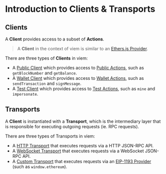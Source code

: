 # Introduction to Clients & Transports

## Clients

A **Client** provides access to a subset of **Actions**. 

> A **Client** in the context of viem is similar to an [Ethers.js Provider](https://docs.ethers.org/v5/api/providers/).

There are three types of **Clients** in viem:

- A [Public Client](/docs/clients/public) which provides access to [Public Actions](/docs/actions/public/introduction), such as `getBlockNumber` and `getBalance`. 
- A [Wallet Client](/docs/clients/wallet) which provides access to [Wallet Actions](/docs/actions/wallet/introduction), such as `sendTransaction` and `signMessage`.
- A [Test Client](/docs/clients/test) which provides access to [Test Actions](/docs/actions/test/introduction), such as `mine` and `impersonate`.

## Transports

A **Client** is instantiated with a **Transport**, which is the intermediary layer that is responsible for executing outgoing requests (ie. RPC requests).

There are three types of Transports in viem: 

- A [HTTP Transport](/docs/clients/transports/http) that executes requests via a HTTP JSON-RPC API.
- A [WebSocket Transport](/docs/clients/transports/webSocket) that executes requests via a WebSocket JSON-RPC API.
- A [Custom Transport](/docs/clients/transports/custom) that executes requests via an [EIP-1193 Provider](https://eips.ethereum.org/EIPS/eip-1193) (such as `window.ethereum`).